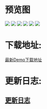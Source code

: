 # 预览图
![](https://github.com/Brioal/XunYingWang/blob/master/art/device-2017-08-02-084532.png)
![](https://github.com/Brioal/XunYingWang/blob/master/art/device-2017-08-02-084557.png)
![](https://github.com/Brioal/XunYingWang/blob/master/art/device-2017-08-02-084609.png)
![](https://github.com/Brioal/XunYingWang/blob/master/art/device-2017-08-02-084623.png)
![](https://github.com/Brioal/XunYingWang/blob/master/art/device-2017-08-02-084636.png)
![](https://github.com/Brioal/XunYingWang/blob/master/art/device-2017-08-02-084655.png)
# 下载地址:
[最新Demo下载地址](https://github.com/Brioal/XunYingWang/blob/master/art/app-release.apk)
# 更新日志:
## [更新日志](https://github.com/Brioal/XunYingWang/commits/master)
